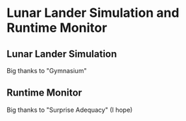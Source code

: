 # Lunar Lander Simulation and Runtime Monitor

## Lunar Lander Simulation
Big thanks to "Gymnasium"

## Runtime Monitor
Big thanks to "Surprise Adequacy" (I hope)

